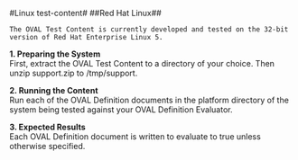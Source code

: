 #Linux test-content#
##Red Hat Linux##

    The OVAL Test Content is currently developed and tested on the 32-bit version of Red Hat Enterprise Linux 5.
 
<strong>1. Preparing the System</strong>  
First, extract the OVAL Test Content to a directory of your choice. Then unzip support.zip to /tmp/support.

<strong>2. Running the Content</strong>  
Run each of the OVAL Definition documents in the platform directory of the system being tested against your OVAL Definition Evaluator.

<strong>3. Expected Results</strong>  
Each OVAL Definition document is written to evaluate to true unless otherwise specified.
